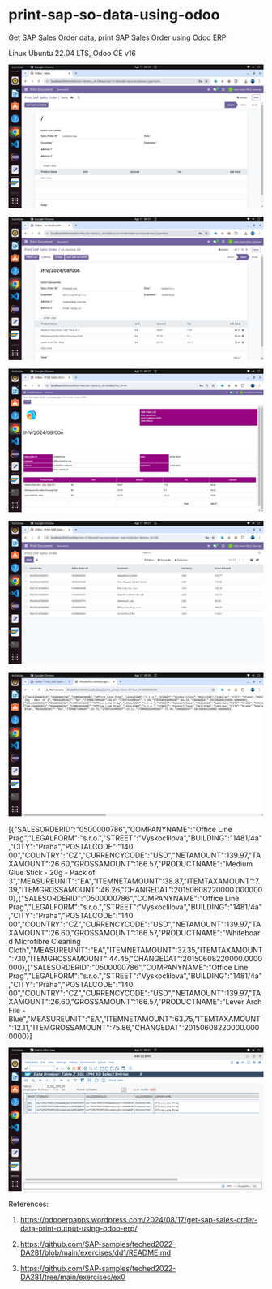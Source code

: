# print-sap-so-data-using-odoo
Get SAP Sales Order data, print SAP Sales Order using Odoo ERP

Linux Ubuntu 22.04 LTS, Odoo CE v16

![alt text](https://github.com/jenizar/print-sap-so-data-using-odoo/blob/main/screenshots/pic1.png)

![alt text](https://github.com/jenizar/print-sap-so-data-using-odoo/blob/main/screenshots/pic2.png)

![alt text](https://github.com/jenizar/print-sap-so-data-using-odoo/blob/main/screenshots/pic3.png)

![alt text](https://github.com/jenizar/print-sap-so-data-using-odoo/blob/main/screenshots/pic4.png)

![alt text](https://github.com/jenizar/print-sap-so-data-using-odoo/blob/main/screenshots/pic5.png)

[{"SALESORDERID":"0500000786","COMPANYNAME":"Office Line Prag","LEGALFORM":"s.r.o.","STREET":"Vyskoclilova","BUILDING":"1481/4a","CITY":"Praha","POSTALCODE":"140 00","COUNTRY":"CZ","CURRENCYCODE":"USD","NETAMOUNT":139.97,"TAXAMOUNT":26.60,"GROSSAMOUNT":166.57,"PRODUCTNAME":"Medium Glue Stick - 20g - Pack of 3","MEASUREUNIT":"EA","ITEMNETAMOUNT":38.87,"ITEMTAXAMOUNT":7.39,"ITEMGROSSAMOUNT":46.26,"CHANGEDAT":20150608220000.0000000},{"SALESORDERID":"0500000786","COMPANYNAME":"Office Line Prag","LEGALFORM":"s.r.o.","STREET":"Vyskoclilova","BUILDING":"1481/4a","CITY":"Praha","POSTALCODE":"140 00","COUNTRY":"CZ","CURRENCYCODE":"USD","NETAMOUNT":139.97,"TAXAMOUNT":26.60,"GROSSAMOUNT":166.57,"PRODUCTNAME":"Whiteboard Microfibre Cleaning Cloth","MEASUREUNIT":"EA","ITEMNETAMOUNT":37.35,"ITEMTAXAMOUNT":7.10,"ITEMGROSSAMOUNT":44.45,"CHANGEDAT":20150608220000.0000000},{"SALESORDERID":"0500000786","COMPANYNAME":"Office Line Prag","LEGALFORM":"s.r.o.","STREET":"Vyskoclilova","BUILDING":"1481/4a","CITY":"Praha","POSTALCODE":"140 00","COUNTRY":"CZ","CURRENCYCODE":"USD","NETAMOUNT":139.97,"TAXAMOUNT":26.60,"GROSSAMOUNT":166.57,"PRODUCTNAME":"Lever Arch File - Blue","MEASUREUNIT":"EA","ITEMNETAMOUNT":63.75,"ITEMTAXAMOUNT":12.11,"ITEMGROSSAMOUNT":75.86,"CHANGEDAT":20150608220000.0000000}]

![alt text](https://github.com/jenizar/print-sap-so-data-using-odoo/blob/main/screenshots/pic6.png)

References:

1. https://odooerpapps.wordpress.com/2024/08/17/get-sap-sales-order-data-print-output-using-odoo-erp/

2. https://github.com/SAP-samples/teched2022-DA281/blob/main/exercises/dd1/README.md

3. https://github.com/SAP-samples/teched2022-DA281/tree/main/exercises/ex0

